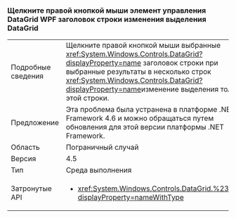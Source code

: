 ### <a name="right-clicking-on-a-wpf-datagrid-row-header-changes-the-datagrid-selection"></a>Щелкните правой кнопкой мыши элемент управления DataGrid WPF заголовок строки изменения выделения DataGrid

|   |   |
|---|---|
|Подробные сведения|Щелкните правой кнопкой мыши выбранные <xref:System.Windows.Controls.DataGrid?displayProperty=name> заголовок строки при выбранные результаты в несколько строк <xref:System.Windows.Controls.DataGrid?displayProperty=name>изменение выделения только этой строки.|
|Предложение|Эта проблема была устранена в платформе .NET Framework 4.6 и можно обращаться путем обновления для этой версии платформы .NET Framework.|
|Область|Пограничный случай|
|Версия|4.5|
|Тип|Среда выполнения|
|Затронутые API|<ul><li><xref:System.Windows.Controls.DataGrid.%23ctor?displayProperty=nameWithType></li></ul>|

